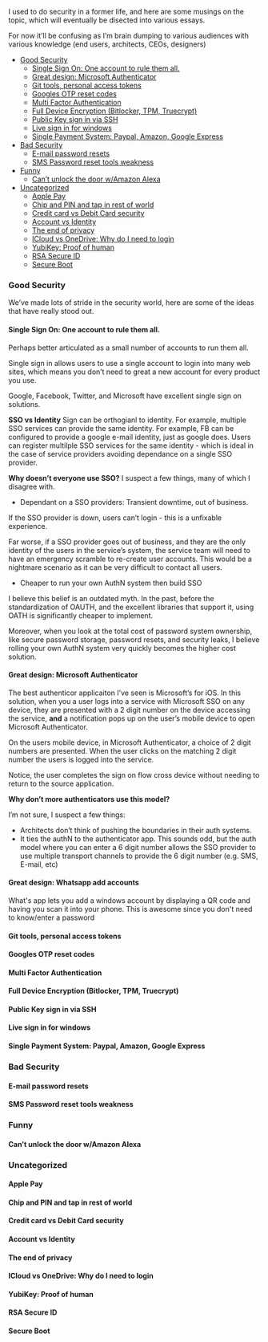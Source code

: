 I used to do security in a former life, and here are some musings on the topic, which will eventually be disected into various essays.

For now it’ll be confusing as I’m brain dumping to various audiences with various knowledge (end users, architects, CEOs, designers)

<!-- TOC -->

- [Good Security](#good-security)
    - [Single Sign On: One account to rule them all.](#single-sign-on-one-account-to-rule-them-all)
    - [Great design: Microsoft Authenticator](#great-design-microsoft-authenticator)
    - [Git tools, personal access tokens](#git-tools-personal-access-tokens)
    - [Googles OTP reset codes](#googles-otp-reset-codes)
    - [Multi Factor Authentication](#multi-factor-authentication)
    - [Full Device Encryption (Bitlocker, TPM, Truecrypt)](#full-device-encryption-bitlocker-tpm-truecrypt)
    - [Public Key sign in via SSH](#public-key-sign-in-via-ssh)
    - [Live sign in for windows](#live-sign-in-for-windows)
    - [Single Payment System: Paypal, Amazon, Google Express](#single-payment-system-paypal-amazon-google-express)
- [Bad Security](#bad-security)
    - [E-mail password resets](#e-mail-password-resets)
    - [SMS Password reset tools  weakness](#sms-password-reset-tools--weakness)
- [Funny](#funny)
    - [Can’t unlock the door w/Amazon Alexa](#cant-unlock-the-door-wamazon-alexa)
- [Uncategorized](#uncategorized)
    - [Apple Pay](#apple-pay)
    - [Chip and PIN and tap in rest of world](#chip-and-pin-and-tap-in-rest-of-world)
    - [Credit card vs Debit Card security](#credit-card-vs-debit-card-security)
    - [Account vs Identity](#account-vs-identity)
    - [The end of privacy](#the-end-of-privacy)
    - [ICloud vs OneDrive: Why do I need to login](#icloud-vs-onedrive-why-do-i-need-to-login)
    - [YubiKey: Proof of human](#yubikey-proof-of-human)
    - [RSA Secure ID](#rsa-secure-id)
    - [Secure Boot](#secure-boot)

<!-- /TOC -->
### Good Security

We’ve made lots of stride in the security world, here are some of the ideas that have really stood out.

#### Single Sign On: One account to rule them all.
Perhaps better articulated as a small number of accounts to run them all.

Single sign in allows users to use a single account to login into many web sites, which means you don’t need to great a new account for every product you use.

Google, Facebook, Twitter, and Microsoft have excellent single sign on solutions.

**SSO vs Identity**
Sign can be orthogianl to identity. For example, multiple SSO services can provide the same identity. For example, FB can be configured to provide a google e-mail identity, just as google does.  Users can register multilple SSO services for the same identity - which is ideal in the case of service providers avoiding dependance on a single SSO provider.

**Why doesn’t everyone use SSO?**
I suspect a few things, many of which I disagree with.

* Dependant on a SSO providers:  Transient downtime, out of business.

If the SSO provider is down, users can’t login - this is a unfixable experience.

Far worse, if a SSO provider goes out of business, and they are the only identity of the users in the service’s system, the service team will need to have an emergency scramble to re-create user accounts. This would be a nightmare scenario as it can be very difficult to contact all users.

* Cheaper to run your own AuthN system then build SSO

I believe this belief is an outdated myth.  In the past, before the standardization of OAUTH, and the excellent libraries that support it, using OATH is significantly cheaper to implement.

Moreover, when you look at the total cost of password system ownership, like secure password storage, password resets, and security leaks, I believe rolling your own AuthN system very quickly becomes the higher cost solution.

#### Great design: Microsoft Authenticator
The best authenticor applicaiton I’ve seen is Microsoft’s for iOS. In this solution, when you a user logs into a service with Microsoft SSO on any device, they are presented with a 2 digit number on the device accessing the service, **and** a notification pops up on the user’s mobile device to open Microsoft Authenticator.

On the users mobile device, in Microsoft Authenticator, a choice of 2 digit numbers are presented. When the user clicks on the matching 2 digit number the users is logged into the service.

Notice, the user completes the sign on flow cross device without needing to return to the source application.

**Why don’t more authenticators use this model?**

I’m not sure, I suspect a few things:
* Architects don’t think of pushing the boundaries in their auth systems.
* It ties the authN to the authenticator app.
  This sounds odd, but the auth model where you can enter a 6 digit number allows the SSO provider to use multiple transport channels to provide the 6 digit number (e.g. SMS, E-mail, etc)

#### Great design: Whatsapp add accounts

What's app lets you add a windows account by displaying a QR code and having you scan it into your phone. This is awesome since you don't need to know/enter a password

#### Git tools, personal access tokens
#### Googles OTP reset codes
#### Multi Factor Authentication
#### Full Device Encryption (Bitlocker, TPM, Truecrypt)
#### Public Key sign in via SSH
#### Live sign in for windows
#### Single Payment System: Paypal, Amazon, Google Express
### Bad Security
#### E-mail password resets
#### SMS Password reset tools  weakness
### Funny
#### Can’t unlock the door w/Amazon Alexa
### Uncategorized
#### Apple Pay
#### Chip and PIN and tap in rest of world
#### Credit card vs Debit Card security
#### Account vs Identity
#### The end of privacy
#### ICloud vs OneDrive: Why do I need to login
#### YubiKey: Proof of human
#### RSA Secure ID
#### Secure Boot
